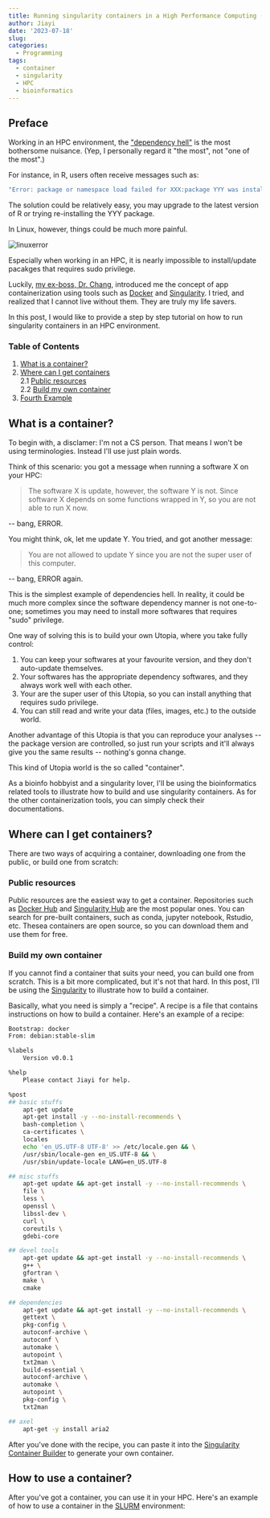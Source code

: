 ```yaml
---
title: Running singularity containers in a High Performance Computing (HPC) environment
author: Jiayi
date: '2023-07-18'
slug:
categories:
  - Programming
tags:
  - container
  - singularity
  - HPC
  - bioinformatics
---
```


## Preface

Working in an HPC environment, the ["dependency hell"](https://en.wikipedia.org/wiki/Dependency_hell#:~:text=The%20dependency%20issue%20arises%20when,versions%20of%20the%20shared%20packages.) is the most bothersome nuisance. (Yep, I personally regard it "the most", not "one of the most".)  

For instance, in R, users often receive messages such as:  

```r
"Error: package or namespace load failed for XXX:package YYY was installed before R 4.0.0: please re-install it"
```

The solution could be relatively easy, you may upgrade to the latest version of R or trying re-installing the YYY package.  

In Linux, however, things could be much more painful.  

![linuxerror](/img/linux-dependencies-error.png)  

Especially when working in an HPC, it is nearly impossible to install/update pacakges that requires sudo privilege.  

Luckily, [my ex-boss, Dr. Chang](https://www.linkedin.com/in/jeffrey-chang-4676192), introduced me the concept of app containerization using tools such as [Docker](https://www.docker.com/) and [Singularity](https://sylabs.io/).  I tried, and realized that I cannot live without them. They are truly my life savers.  

In this post, I would like to provide a step by step tutorial on how to run singularity containers in an HPC environment.  

### Table of Contents

1. [What is a container?](#what-is-a-container)
2. [Where can I get containers](#where-can-i-get-containers)  
  2.1 [Public resources](#public-resources)  
  2.2 [Build my own container](#build-your-own-container)  
4. [Fourth Example](#fourth-examplehttpwwwfourthexamplecom)  

## What is a container?  

To begin with, a disclamer: I'm not a CS person. That means I won't be using terminologies. Instead I'll use just plain words.  

Think of this scenario: you got a message when running a software X on your HPC:  

> The software X is update, however, the software Y is not. Since software X depends on some functions wrapped in Y, so you are not able to run X now.  

-- bang, ERROR.  

You might think, ok, let me update Y.  You tried, and got another message:  

> You are not allowed to update Y since you are not the super user of this computer.  

-- bang, ERROR again.  

This is the simplest example of dependencies hell.  In reality, it could be much more complex since the software dependency manner is not one-to-one; sometimes you may need to install more softwares that requires "sudo" privilege.  

One way of solving this is to build your own Utopia, where you take fully control:  

1. You can keep your softwares at your favourite version, and they don't auto-update themselves.  
2. Your softwares has the appropriate dependency softwares, and they always work well with each other.  
3. Your are the super user of this Utopia, so you can install anything that requires sudo privilege.  
4. You can still read and write your data (files, images, etc.) to the outside world.  

Another advantage of this Utopia is that you can reproduce your analyses -- the package version are controlled, so just run your scripts and it'll always give you the same results -- nothing's gonna change.  

This kind of Utopia world is the so called "container".  

As a bioinfo hobbyist and a singularity lover, I'll be using the bioinformatics related tools to illustrate how to build and use singularity containers. As for the other containerization tools, you can simply check their documentations.  

## Where can I get containers?  

There are two ways of acquiring a container, downloading one from the public, or build one from scratch:  

### Public resources  

Public resources are the easiest way to get a container. Repositories such as [Docker Hub](https://hub.docker.com/) and [Singularity Hub](https://singularity-hub.org/) are the most popular ones. You can search for pre-built containers, such as conda, jupyter notebook, Rstudio, etc.  Thesea containers are open source, so you can download them and use them for free.  

### Build my own container  

If you cannot find a container that suits your need, you can build one from scratch.  This is a bit more complicated, but it's not that hard.  In this post, I'll be using the [Singularity](https://sylabs.io/) to illustrate how to build a container.

Basically, what you need is simply a "recipe". A recipe is a file that contains instructions on how to build a container.  Here's an example of a recipe:  

```bash  
Bootstrap: docker
From: debian:stable-slim

%labels
    Version v0.0.1

%help
    Please contact Jiayi for help. 

%post
## basic stuffs
    apt-get update
    apt-get install -y --no-install-recommends \
    bash-completion \
    ca-certificates \
    locales
    echo 'en_US.UTF-8 UTF-8' >> /etc/locale.gen && \
    /usr/sbin/locale-gen en_US.UTF-8 && \
    /usr/sbin/update-locale LANG=en_US.UTF-8

## misc stuffs
    apt-get update && apt-get install -y --no-install-recommends \
    file \
    less \
    openssl \
    libssl-dev \
    curl \
    coreutils \
    gdebi-core

## devel tools
    apt-get update && apt-get install -y --no-install-recommends \
    g++ \
    gfortran \
    make \
    cmake 

## dependencies
    apt-get update && apt-get install -y --no-install-recommends \
    gettext \
    pkg-config \
    autoconf-archive \
    autoconf \
    automake \
    autopoint \
    txt2man \
    build-essential \
    autoconf-archive \
    automake \
    autopoint \
    pkg-config \
    txt2man

## axel
    apt-get -y install aria2
```

After you've done with the recipe, you can paste it into the [Singularity Container Builder](https://cloud.sylabs.io/builder) to generate your own container.  

## How to use a container?  

After you've got a container, you can use it in your HPC.  Here's an example of how to use a container in the [SLURM](https://slurm.schedmd.com/) environment:  

```bash
